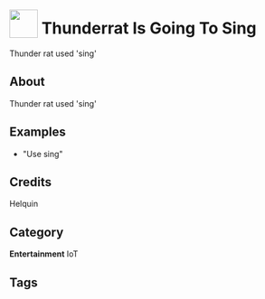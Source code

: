 # <img src="https://raw.githack.com/FortAwesome/Font-Awesome/master/svgs/solid/robot.svg" card_color="#22A7F0" width="50" height="50" style="vertical-align:bottom"/> Thunderrat Is Going To Sing
Thunder rat used 'sing'

## About
Thunder rat used 'sing'

## Examples
* "Use sing"

## Credits
Helquin

## Category
**Entertainment**
IoT

## Tags

